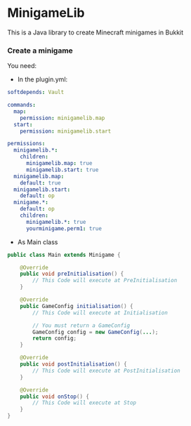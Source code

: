 # MinigameLib

This is a Java library to create Minecraft minigames in Bukkit

### Create a minigame
You need:
* In the plugin.yml:
```yaml
softdepends: Vault

commands:
  map:
    permission: minigamelib.map
  start:
    permission: minigamelib.start

permissions:
  minigamelib.*:
    children:
      minigamelib.map: true
      minigamelib.start: true
  minigamelib.map:
    default: true
  minigamelib.start:
    default: op
  minigame.*:
    default: op
    children:
      minigamelib.*: true
      yourminigame.perm1: true
```
* As Main class
```java
public class Main extends Minigame {

    @Override
    public void preInitialisation() {
        // This Code will execute at PreInitialisation
    }

    @Override
    public GameConfig initialisation() {
        // This Code will execute at Initialisation

        // You must return a GameConfig
        GameConfig config = new GameConfig(...);
        return config;
    }

    @Override
    public void postInitialisation() {
        // This Code will execute at PostInitialisation
    }

    @Override
    public void onStop() {
        // This Code will execute at Stop
    }
}
```

